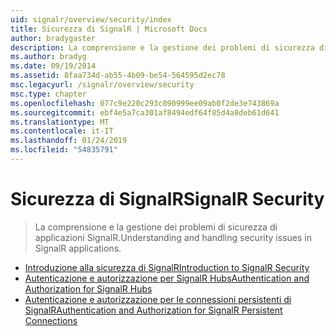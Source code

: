 ```yaml
---
uid: signalr/overview/security/index
title: Sicurezza di SignalR | Microsoft Docs
author: bradygaster
description: La comprensione e la gestione dei problemi di sicurezza di applicazioni SignalR.
ms.author: bradyg
ms.date: 09/19/2014
ms.assetid: 8faa734d-ab55-4b09-be54-564595d2ec78
msc.legacyurl: /signalr/overview/security
msc.type: chapter
ms.openlocfilehash: 077c9e220c293c090999ee09ab0f2de3e743869a
ms.sourcegitcommit: ebf4e5a7ca301af8494edf64f85d4a8deb61d641
ms.translationtype: MT
ms.contentlocale: it-IT
ms.lasthandoff: 01/24/2019
ms.locfileid: "54835791"
---
```

<a name="signalr-security"></a><span data-ttu-id="30082-103">Sicurezza di SignalR</span><span class="sxs-lookup"><span data-stu-id="30082-103">SignalR Security</span></span>
====================
> <span data-ttu-id="30082-104">La comprensione e la gestione dei problemi di sicurezza di applicazioni SignalR.</span><span class="sxs-lookup"><span data-stu-id="30082-104">Understanding and handling security issues in SignalR applications.</span></span>


- [<span data-ttu-id="30082-105">Introduzione alla sicurezza di SignalR</span><span class="sxs-lookup"><span data-stu-id="30082-105">Introduction to SignalR Security</span></span>](introduction-to-security.md)
- [<span data-ttu-id="30082-106">Autenticazione e autorizzazione per SignalR Hubs</span><span class="sxs-lookup"><span data-stu-id="30082-106">Authentication and Authorization for SignalR Hubs</span></span>](hub-authorization.md)
- [<span data-ttu-id="30082-107">Autenticazione e autorizzazione per le connessioni persistenti di SignalR</span><span class="sxs-lookup"><span data-stu-id="30082-107">Authentication and Authorization for SignalR Persistent Connections</span></span>](persistent-connection-authorization.md)
